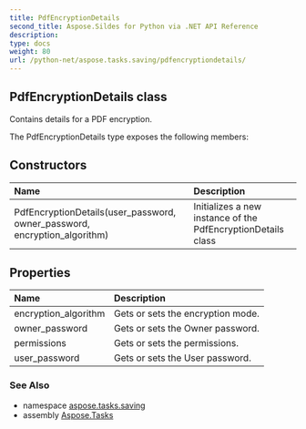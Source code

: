 ```yaml
---
title: PdfEncryptionDetails
second_title: Aspose.Sildes for Python via .NET API Reference
description: 
type: docs
weight: 80
url: /python-net/aspose.tasks.saving/pdfencryptiondetails/
---
```


## PdfEncryptionDetails class

Contains details for a PDF encryption.

The PdfEncryptionDetails type exposes the following members:
## Constructors
| Name | Description |
| :- | :- |
|PdfEncryptionDetails(user_password, owner_password, encryption_algorithm)|Initializes a new instance of the PdfEncryptionDetails class|
## Properties
| Name | Description |
| :- | :- |
|encryption_algorithm|Gets or sets the encryption mode.|
|owner_password|Gets or sets the Owner password.|
|permissions|Gets or sets the permissions.|
|user_password|Gets or sets the User password.|

### See Also

* namespace [aspose.tasks.saving](../../aspose.tasks.saving/)
* assembly [Aspose.Tasks](/tasks/python-net/)

